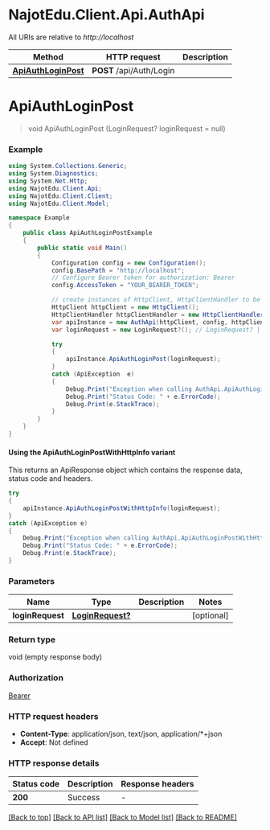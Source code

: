 # NajotEdu.Client.Api.AuthApi

All URIs are relative to *http://localhost*

| Method | HTTP request | Description |
|--------|--------------|-------------|
| [**ApiAuthLoginPost**](AuthApi.md#apiauthloginpost) | **POST** /api/Auth/Login |  |

<a id="apiauthloginpost"></a>
# **ApiAuthLoginPost**
> void ApiAuthLoginPost (LoginRequest? loginRequest = null)



### Example
```csharp
using System.Collections.Generic;
using System.Diagnostics;
using System.Net.Http;
using NajotEdu.Client.Api;
using NajotEdu.Client.Client;
using NajotEdu.Client.Model;

namespace Example
{
    public class ApiAuthLoginPostExample
    {
        public static void Main()
        {
            Configuration config = new Configuration();
            config.BasePath = "http://localhost";
            // Configure Bearer token for authorization: Bearer
            config.AccessToken = "YOUR_BEARER_TOKEN";

            // create instances of HttpClient, HttpClientHandler to be reused later with different Api classes
            HttpClient httpClient = new HttpClient();
            HttpClientHandler httpClientHandler = new HttpClientHandler();
            var apiInstance = new AuthApi(httpClient, config, httpClientHandler);
            var loginRequest = new LoginRequest?(); // LoginRequest? |  (optional) 

            try
            {
                apiInstance.ApiAuthLoginPost(loginRequest);
            }
            catch (ApiException  e)
            {
                Debug.Print("Exception when calling AuthApi.ApiAuthLoginPost: " + e.Message);
                Debug.Print("Status Code: " + e.ErrorCode);
                Debug.Print(e.StackTrace);
            }
        }
    }
}
```

#### Using the ApiAuthLoginPostWithHttpInfo variant
This returns an ApiResponse object which contains the response data, status code and headers.

```csharp
try
{
    apiInstance.ApiAuthLoginPostWithHttpInfo(loginRequest);
}
catch (ApiException e)
{
    Debug.Print("Exception when calling AuthApi.ApiAuthLoginPostWithHttpInfo: " + e.Message);
    Debug.Print("Status Code: " + e.ErrorCode);
    Debug.Print(e.StackTrace);
}
```

### Parameters

| Name | Type | Description | Notes |
|------|------|-------------|-------|
| **loginRequest** | [**LoginRequest?**](LoginRequest?.md) |  | [optional]  |

### Return type

void (empty response body)

### Authorization

[Bearer](../README.md#Bearer)

### HTTP request headers

 - **Content-Type**: application/json, text/json, application/*+json
 - **Accept**: Not defined


### HTTP response details
| Status code | Description | Response headers |
|-------------|-------------|------------------|
| **200** | Success |  -  |

[[Back to top]](#) [[Back to API list]](../README.md#documentation-for-api-endpoints) [[Back to Model list]](../README.md#documentation-for-models) [[Back to README]](../README.md)

